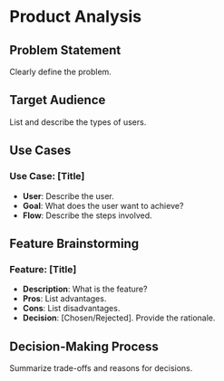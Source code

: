 # Product Analysis

## Problem Statement
Clearly define the problem.

## Target Audience
List and describe the types of users.

## Use Cases
### Use Case: [Title]
- **User**: Describe the user.
- **Goal**: What does the user want to achieve?
- **Flow**: Describe the steps involved.

## Feature Brainstorming
### Feature: [Title]
- **Description**: What is the feature?
- **Pros**: List advantages.
- **Cons**: List disadvantages.
- **Decision**: [Chosen/Rejected]. Provide the rationale.

## Decision-Making Process
Summarize trade-offs and reasons for decisions.
